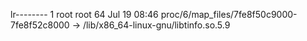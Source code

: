 lr-------- 1 root root 64 Jul 19 08:46 proc/6/map_files/7fe8f50c9000-7fe8f52c8000 -> /lib/x86_64-linux-gnu/libtinfo.so.5.9
